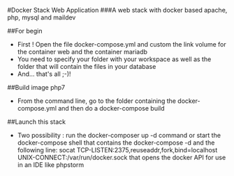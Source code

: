 #Docker Stack Web Application
###A web stack with docker based apache, php, mysql and maildev

##For begin

- First ! Open the file docker-compose.yml and custom the link volume for the container web and the container mariadb
- You need to specify your folder with your workspace as well as the folder that will contain the files in your database
- And... that's all ;-)!

##Build image php7

- From the command line, go to the folder containing the docker-compose.yml and then do a docker-compose build

##Launch this stack

- Two possibility : run the docker-composer up -d command or start the docker-compose shell that contains the docker-compose -d and the following line: socat TCP-LISTEN:2375,reuseaddr,fork,bind=localhost UNIX-CONNECT:/var/run/docker.sock that opens the docker API for use in an IDE like phpstorm
